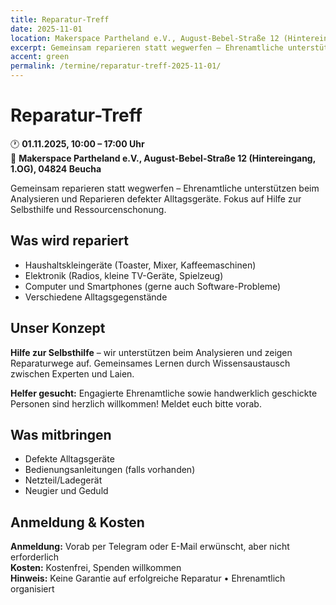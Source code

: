 ```yaml
---
title: Reparatur-Treff
date: 2025-11-01
location: Makerspace Partheland e.V., August-Bebel-Straße 12 (Hintereingang, 1.OG), 04824 Beucha
excerpt: Gemeinsam reparieren statt wegwerfen – Ehrenamtliche unterstützen beim Reparieren defekter Alltagsgeräte
accent: green
permalink: /termine/reparatur-treff-2025-11-01/
---
```

# Reparatur-Treff

🕐 **01.11.2025, 10:00 – 17:00 Uhr**  
📍 **Makerspace Partheland e.V., August-Bebel-Straße 12 (Hintereingang, 1.OG), 04824 Beucha**

Gemeinsam reparieren statt wegwerfen – Ehrenamtliche unterstützen beim Analysieren und Reparieren defekter Alltagsgeräte. Fokus auf Hilfe zur Selbsthilfe und Ressourcenschonung.

## Was wird repariert
- Haushaltskleingeräte (Toaster, Mixer, Kaffeemaschinen)
- Elektronik (Radios, kleine TV-Geräte, Spielzeug)
- Computer und Smartphones (gerne auch Software-Probleme)
- Verschiedene Alltagsgegenstände

## Unser Konzept
**Hilfe zur Selbsthilfe** – wir unterstützen beim Analysieren und zeigen Reparaturwege auf. Gemeinsames Lernen durch Wissensaustausch zwischen Experten und Laien.

**Helfer gesucht:** Engagierte Ehrenamtliche sowie handwerklich geschickte Personen sind herzlich willkommen! Meldet euch bitte vorab.

## Was mitbringen
- Defekte Alltagsgeräte
- Bedienungsanleitungen (falls vorhanden)
- Netzteil/Ladegerät
- Neugier und Geduld

## Anmeldung & Kosten
**Anmeldung:** Vorab per Telegram oder E-Mail erwünscht, aber nicht erforderlich  
**Kosten:** Kostenfrei, Spenden willkommen  
**Hinweis:** Keine Garantie auf erfolgreiche Reparatur • Ehrenamtlich organisiert
